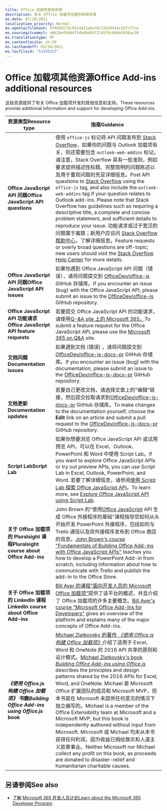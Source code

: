 ```yaml
---
title: Office 加载项其他资源
description: 有关 Office 加载项主题的有用资源
ms.date: 03/29/2021
localization_priority: Normal
ms.openlocfilehash: 97059d27dc95e3d31a6ef8c72b59434c55fcf7ce
ms.sourcegitcommit: a0624ef0d847fdbd6d83f27d1f9c69daf636ac38
ms.translationtype: MT
ms.contentlocale: zh-CN
ms.lasthandoff: 03/30/2021
ms.locfileid: "51435317"
---
```

# <a name="office-add-ins-additional-resources"></a><span data-ttu-id="9c634-103">Office 加载项其他资源</span><span class="sxs-lookup"><span data-stu-id="9c634-103">Office Add-ins additional resources</span></span>

<span data-ttu-id="9c634-104">这些资源提供了有关 Office 加载项开发的其他信息和支持。</span><span class="sxs-lookup"><span data-stu-id="9c634-104">These resources provide additional information and support for developing Office Add-ins.</span></span>

|<span data-ttu-id="9c634-105">**资源类型**</span><span class="sxs-lookup"><span data-stu-id="9c634-105">**Resource type**</span></span>|<span data-ttu-id="9c634-106">**指南**</span><span class="sxs-lookup"><span data-stu-id="9c634-106">**Guidance**</span></span>|
|-----------------|------------|
|<span data-ttu-id="9c634-107">**Office JavaScript API 问题**</span><span class="sxs-lookup"><span data-stu-id="9c634-107">**Office JavaScript API questions**</span></span> | <span data-ttu-id="9c634-108">使用 `office-js` 标记将 API 问题发布到 [Stack Overflow](https://stackoverflow.com/questions/tagged/office-js)，如果你的问题与 Outlook 加载项有关，则还需要包含 `outlook-web-addins` 标记。请注意，Stack Overflow 具有一些准则，例如要求提供描述性标题、完整简明的问题陈述以及用于重现问题的充足详细信息。</span><span class="sxs-lookup"><span data-stu-id="9c634-108">Post API questions to [Stack Overflow](https://stackoverflow.com/questions/tagged/office-js) using the `office-js` tag, and also include the `outlook-web-addins` tag if your question relates to Outlook add-ins. Please note that Stack Overflow has guidelines such as requiring a descriptive title, a complete and concise problem statement, and sufficient details to reproduce your issue.</span></span> <span data-ttu-id="9c634-109">功能请求或过于宽泛的问题属于离题；新用户应访问 [Stack Overflow 帮助中心](https://stackoverflow.com/help/how-to-ask)，了解详细信息。</span><span class="sxs-lookup"><span data-stu-id="9c634-109">Feature requests or overly broad questions are off-topic; new users should visit the [Stack Overflow Help Center](https://stackoverflow.com/help/how-to-ask) for more details.</span></span>|
|<span data-ttu-id="9c634-110">**Office JavaScript API 问题**</span><span class="sxs-lookup"><span data-stu-id="9c634-110">**Office JavaScript API issues**</span></span>| <span data-ttu-id="9c634-111">如果你遇到 Office JavaScript API 问题（错误），请将问题提交到 <a href="https://github.com/officedev/office-js/issues" target="_blank">OfficeDev/office-js</a> GitHub 存储库。</span><span class="sxs-lookup"><span data-stu-id="9c634-111">If you encounter an issue (bug) with the Office JavaScript API, please submit an issue to the <a href="https://github.com/officedev/office-js/issues" target="_blank">OfficeDev/office-js</a> GitHub repository.</span></span>|
|<span data-ttu-id="9c634-112">**Office JavaScript API 功能请求**</span><span class="sxs-lookup"><span data-stu-id="9c634-112">**Office JavaScript API feature requests**</span></span>| <span data-ttu-id="9c634-113">若要提交 Office JavaScript API 的功能请求，请使用[Q-&A site 上的 Microsoft 365。](/answers/products/m365)</span><span class="sxs-lookup"><span data-stu-id="9c634-113">To submit a feature request for the Office JavaScript API, please use the [Microsoft 365 on Q&A](/answers/products/m365) site.</span></span>|
|<span data-ttu-id="9c634-114">**文档问题**</span><span class="sxs-lookup"><span data-stu-id="9c634-114">**Documentation issues**</span></span>| <span data-ttu-id="9c634-115">如果遇到文档 (错误) ，请将问题提交到 <a href="https://github.com/officedev/office-js-docs-pr/issues" target="_blank">OfficeDev/office-js-docs-pr</a> GitHub 存储库。</span><span class="sxs-lookup"><span data-stu-id="9c634-115">If you encounter an issue (bug) with the documentation, please submit an issue to the <a href="https://github.com/officedev/office-js-docs-pr/issues" target="_blank">OfficeDev/office-js-docs-pr</a> GitHub repository.</span></span>|
|<span data-ttu-id="9c634-116">**文档更新**</span><span class="sxs-lookup"><span data-stu-id="9c634-116">**Documentation updates**</span></span>| <span data-ttu-id="9c634-117">若要自己更改文档，请选择文章上的"编辑"链接，然后提交拉取请求到<a href="https://github.com/officedev/office-js-docs-pr" target="_blank">OfficeDev/office-js-docs-pr</a> GitHub 存储库。</span><span class="sxs-lookup"><span data-stu-id="9c634-117">To make changes to the documentation yourself, choose the **Edit** link on an article and submit a pull request to the <a href="https://github.com/officedev/office-js-docs-pr" target="_blank">OfficeDev/office-js-docs-pr</a> GitHub repository.</span></span>|
|<span data-ttu-id="9c634-118">**Script Lab**</span><span class="sxs-lookup"><span data-stu-id="9c634-118">**Script Lab**</span></span>| <span data-ttu-id="9c634-119">如果你想要浏览 Office JavaScript API 或试用预览 API，可以在 Excel、Outlook、PowerPoint 和 Word 中使用 Script Lab。</span><span class="sxs-lookup"><span data-stu-id="9c634-119">If you want to explore Office JavaScript APIs or try out preview APIs, you can use Script Lab in Excel, Outlook, PowerPoint, and Word.</span></span> <span data-ttu-id="9c634-120">若要了解详细信息，请参阅[使用 Script Lab 探索 Office JavaScript API](../overview/explore-with-script-lab.md)。</span><span class="sxs-lookup"><span data-stu-id="9c634-120">To learn more, see [Explore Office JavaScript API using Script Lab](../overview/explore-with-script-lab.md).</span></span> |
|<span data-ttu-id="9c634-121">**关于 Office 加载项的 Pluralsight 课程**</span><span class="sxs-lookup"><span data-stu-id="9c634-121">**Pluralsight course about Office Add-ins**</span></span>| <span data-ttu-id="9c634-122">John Brown 的"使用<a href="https://www.pluralsight.com/courses/build-office-addins-js-api" target="_blank">Office JavaScript</a> API 生成 Office 外接程序的基础"课程指导您如何从头开始开发 PowerPoint 外接程序，包括如何与 Trello 通信以及将外接程序发布到 Office 商店的信息。</span><span class="sxs-lookup"><span data-stu-id="9c634-122"><a href="https://www.pluralsight.com/courses/build-office-addins-js-api" target="_blank">John Brown's course "Fundamentals of Building Office Add-ins with Office JavaScript APIs"</a> teaches you how to develop a PowerPoint Add-in from scratch, including information about how to communicate with Trello and publish the add-in to the Office Store.</span></span>|
|<span data-ttu-id="9c634-123">**关于 Office 加载项的 LinkedIn 课程**</span><span class="sxs-lookup"><span data-stu-id="9c634-123">**LinkedIn course about Office Add-ins**</span></span>| <span data-ttu-id="9c634-124"><a href="https://www.linkedin.com/learning/microsoft-office-add-ins-for-developers/microsoft-office-add-ins?u=3322">Bill Ayer 的课程“面向开发人员的 Microsoft Office 加载项”</a>提供了该平台的概述，并且介绍了 Office 加载项的许多主要概念。</span><span class="sxs-lookup"><span data-stu-id="9c634-124"><a href="https://www.linkedin.com/learning/microsoft-office-add-ins-for-developers/microsoft-office-add-ins?u=3322">Bill Ayer's course "Microsoft Office Add-Ins for Developers"</a> gives an overview of the platform and explains many of the major concepts of Office Add-ins.</span></span>|
|<span data-ttu-id="9c634-125">***《使用 Office.js 构建 Office 加载项》* 书籍**</span><span class="sxs-lookup"><span data-stu-id="9c634-125">***Building Office Add-ins using Office.js* book**</span></span>| <span data-ttu-id="9c634-126"><a href="https://leanpub.com/buildingofficeaddins">Michael Zlatkovsky 的著作 *《使用 Office.js 构建 Office 加载项》*</a>介绍了适用于 Excel、Word 和 OneNote 的 2016 API 共享的原则和设计模式。</span><span class="sxs-lookup"><span data-stu-id="9c634-126"><a href="https://leanpub.com/buildingofficeaddins">Michael Zlatkovsky's book *Building Office Add-ins using Office.js*</a> describes the principles and design patterns shared by the 2016 APIs for Excel, Word, and OneNote.</span></span> <span data-ttu-id="9c634-127">Michael 是 Microsoft Office 扩展团队的成员和 Microsoft MVP，但本书是在 Microsoft 未提供任何意见的情况下独立编写的。</span><span class="sxs-lookup"><span data-stu-id="9c634-127">Michael is a member of the Office Extensibility team at Microsoft and a Microsoft MVP, but this book is independently authored without input from Microsoft.</span></span> <span data-ttu-id="9c634-128">Microsoft 或 Michael 均未从本书获得任何利润，因为收益已捐给救灾和人道主义慈善事业。</span><span class="sxs-lookup"><span data-stu-id="9c634-128">Neither Microsoft nor Michael collect any profit on this book, as proceeds are donated to disaster-relief and humanitarian charitable causes.</span></span>|

## <a name="see-also"></a><span data-ttu-id="9c634-129">另请参阅</span><span class="sxs-lookup"><span data-stu-id="9c634-129">See also</span></span>
- [<span data-ttu-id="9c634-130">了解 Microsoft 365 开发人员计划</span><span class="sxs-lookup"><span data-stu-id="9c634-130">Learn about the Microsoft 365 Developer Program</span></span>](https://developer.microsoft.com/microsoft-365/dev-program)